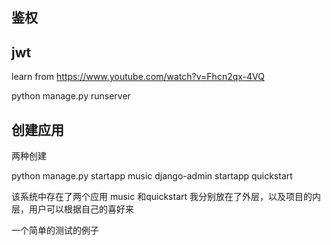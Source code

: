 
## 鉴权



## jwt
learn from https://www.youtube.com/watch?v=Fhcn2qx-4VQ

python manage.py runserver



## 创建应用
两种创建

python manage.py startapp music
django-admin startapp quickstart


该系统中存在了两个应用 music  和quickstart 我分别放在了外层，以及项目的内层，用户可以根据自己的喜好来

一个简单的测试的例子
